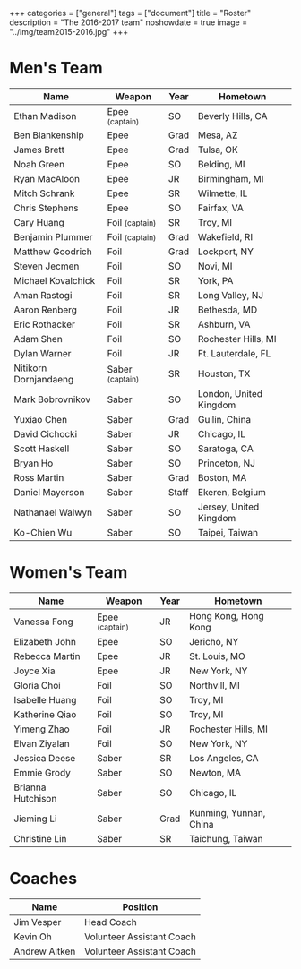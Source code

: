 +++
categories = ["general"]
tags = ["document"]
title = "Roster"
description = "The 2016-2017 team"
noshowdate = true
image = "../img/team2015-2016.jpg"
+++

# Men's Team

| Name                   | Weapon                        | Year      | Hometown               |
|------------------------|-------------------------------|-----------|------------------------|
| Ethan Madison          | Epee  <small>(captain)</small>| SO        | Beverly Hills, CA      |
| Ben Blankenship        | Epee                          | Grad      | Mesa, AZ               |
| James Brett            | Epee                          | Grad      | Tulsa, OK              |
| Noah Green             | Epee                          | SO        | Belding, MI            |
| Ryan MacAloon          | Epee                          | JR        | Birmingham, MI         |
| Mitch Schrank          | Epee                          | SR        | Wilmette, IL           |
| Chris Stephens         | Epee                          | SO        | Fairfax, VA            |
| Cary Huang             | Foil  <small>(captain)</small>| SR        | Troy, MI               |
| Benjamin Plummer       | Foil  <small>(captain)</small>| Grad      | Wakefield, RI          |
| Matthew Goodrich       | Foil                          | Grad      | Lockport, NY           |
| Steven Jecmen          | Foil                          | SO        | Novi, MI               |
| Michael Kovalchick     | Foil                          | SR        | York, PA               |
| Aman Rastogi           | Foil                          | SR        | Long Valley, NJ        |
| Aaron Renberg          | Foil                          | JR        | Bethesda, MD           |
| Eric Rothacker         | Foil                          | SR        | Ashburn, VA            |
| Adam Shen              | Foil                          | SO        | Rochester Hills, MI    |
| Dylan Warner           | Foil                          | JR        | Ft. Lauterdale, FL     |
| Nitikorn Dornjandaeng  | Saber <small>(captain)</small>| SR        | Houston, TX            |
| Mark Bobrovnikov       | Saber                         | SO        | London, United Kingdom |
| Yuxiao Chen            | Saber                         | Grad      | Guilin, China          |
| David Cichocki         | Saber                         | JR        | Chicago, IL            |
| Scott Haskell          | Saber                         | SO        | Saratoga, CA           |
| Bryan Ho               | Saber                         | SO        | Princeton, NJ          |
| Ross Martin            | Saber                         | Grad      | Boston, MA             |
| Daniel Mayerson        | Saber                         | Staff     | Ekeren, Belgium        |
| Nathanael Walwyn       | Saber                         | SO        | Jersey, United Kingdom |
| Ko-Chien Wu            | Saber                         | SO        | Taipei, Taiwan         |


# Women's Team

| Name                 | Weapon                       | Year      | Hometown               |
|----------------------|------------------------------|-----------|------------------------|
| Vanessa Fong         | Epee <small>(captain)</small>| JR        | Hong Kong, Hong Kong   |
| Elizabeth John       | Epee                         | SO        | Jericho, NY            |
| Rebecca Martin       | Epee                         | JR        | St. Louis, MO          |
| Joyce Xia            | Epee                         | JR        | New York, NY           |
| Gloria Choi          | Foil                         | SO        | Northvill, MI          |
| Isabelle Huang       | Foil                         | SO        | Troy, MI               |
| Katherine Qiao       | Foil                         | SO        | Troy, MI               |
| Yimeng Zhao          | Foil                         | JR        | Rochester Hills, MI    |
| Elvan Ziyalan        | Foil                         | SO        | New York, NY           |
| Jessica Deese        | Saber                        | SR        | Los Angeles, CA        |
| Emmie Grody          | Saber                        | SO        | Newton, MA             |
| Brianna Hutchison    | Saber                        | SO        | Chicago, IL            |
| Jieming Li           | Saber                        | Grad      | Kunming, Yunnan, China |
| Christine Lin        | Saber                        | SR        | Taichung, Taiwan       |


# Coaches
| Name             | Position                  |
|------------------|---------------------------|
| Jim Vesper       | Head Coach                |
| Kevin Oh         | Volunteer Assistant Coach |
| Andrew Aitken    | Volunteer Assistant Coach |

